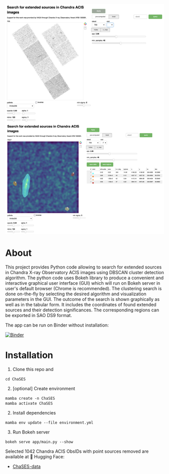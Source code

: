 ![](f1.png)

# About

This project provides Python code allowing to search for extended 
sources in Chandra X-ray Observatory ACIS images using 
DBSCAN cluster detection algorithm. The python code uses Bokeh 
library to produce a convenient and interactive 
graphical user interface (GUI) which will run on 
Bokeh server in user's default browser (Chrome is recommended). 
The clustering search is done on-the-fly by selecting 
the desired algorithm and visualization parameters in the GUI. 
The outcome of the search is shown graphically as well as in the 
tabular form. It includes the coordinates of found 
extended sources and their detection significances. 
The corresponding regions can be exported in SAO DS9 format.

The app can be run on Binder without installation:

[![Binder](https://mybinder.org/badge_logo.svg)](https://mybinder.org/v2/gh/ivv101/ChaSES/main?urlpath=/proxy/5006/app)

# Installation

1. Clone this repo and

```
cd ChaSES
```

2. [optional] Create environment

```
mamba create -n ChaSES
mamba activate ChaSES
```

2. Install dependencies

```
mamba env update --file environment.yml
```

3. Run Bokeh server

```
bokeh serve app/main.py --show
```

Selected 1042 Chandra ACIS ObsIDs with point sources removed are available at 🤗 Hugging Face:

* [ChaSES-data](https://huggingface.co/datasets/oyk100/ChaSES-data)





